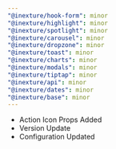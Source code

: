 ```yaml
---
"@inexture/hook-form": minor
"@inexture/highlight": minor
"@inexture/spotlight": minor
"@inexture/carousel": minor
"@inexture/dropzone": minor
"@inexture/toast": minor
"@inexture/charts": minor
"@inexture/modals": minor
"@inexture/tiptap": minor
"@inexture/api": minor
"@inexture/dates": minor
"@inexture/base": minor
---
```


- Action Icon Props Added
- Version Update
- Configuration Updated
